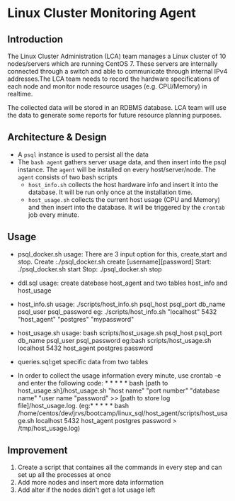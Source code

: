 # Linux Cluster Monitoring Agent

## Introduction

The Linux Cluster Administration (LCA) team manages a Linux cluster of 10 nodes/servers which are running CentOS 7. These servers are internally connected through a switch and able to communicate through internal IPv4 addresses.The LCA team needs to record the hardware specifications of each node and monitor node resource usages (e.g. CPU/Memory) in realtime.

The collected data will be stored in an RDBMS database. LCA team will use the data to generate some reports for future resource planning purposes.

## Architecture & Design

- A `psql` instance is used to persist all the data
- The `bash agent` gathers server usage data, and then insert into the psql instance. The `agent` will be installed on every host/server/node. The `agent` consists of two bash scripts
    -  `host_info.sh` collects the host hardware info and insert it into the database. It will be run only once at the installation time.
    - `host_usage.sh` collects the current host usage (CPU and Memory) and then insert into the database. It will be triggered by the `crontab` job every minute.
    
## Usage
- psql_docker.sh usage: There are 3 input option for this, create,start and stop.
Create :./psql_docker.sh create [username][password]
Start: ./psql_docker.sh start 
Stop: ./psql_docker.sh stop

- ddl.sql usage: create datebase host_agent and two tables host_info and host_usage

- host_info.sh usage: ./scripts/host_info.sh psql_host psql_port db_name psql_user psql_password
eg: ./scripts/host_info.sh "localhost" 5432 "host_agent" "postgres" "mypassword"

-  host_usage.sh usage: bash scripts/host_usage.sh psql_host psql_port db_name psql_user psql_password
eg:bash scripts/host_usage.sh localhost 5432 host_agent postgres password

- queries.sql:get specific data from two tables

- In order to collect the usage information every minute, use crontab -e and enter the following code: * * * * * bash [path to host_usage.sh]/host_usage.sh "host name" "port number" "database name" "user name "password" >> [path to store log file]/host_usage.log. (eg:* * * * * bash /home/centos/dev/jrvs/bootcamp/linux_sql/host_agent/scripts/host_usage.sh localhost 5432 host_agent postgres password > /tmp/host_usage.log) 

## Improvement
1. Create a script that containes all the commands in every step and can set up all the processes at once 
2. Add more nodes and insert more data information 
3. Add alter if the nodes didn't get a lot usage left
